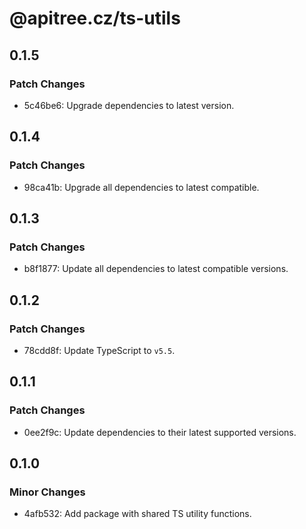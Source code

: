 # @apitree.cz/ts-utils

## 0.1.5

### Patch Changes

- 5c46be6: Upgrade dependencies to latest version.

## 0.1.4

### Patch Changes

- 98ca41b: Upgrade all dependencies to latest compatible.

## 0.1.3

### Patch Changes

- b8f1877: Update all dependencies to latest compatible versions.

## 0.1.2

### Patch Changes

- 78cdd8f: Update TypeScript to `v5.5`.

## 0.1.1

### Patch Changes

- 0ee2f9c: Update dependencies to their latest supported versions.

## 0.1.0

### Minor Changes

- 4afb532: Add package with shared TS utility functions.

